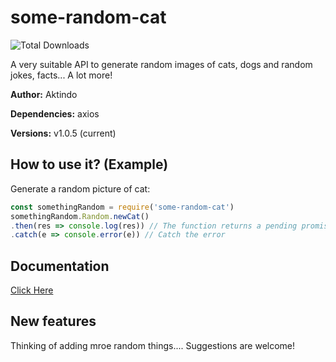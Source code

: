 # some-random-cat
![Total Downloads](https://img.shields.io/npm/dt/some-random-cat?label=Downloads)

A very suitable API to generate random images of cats, dogs and random jokes, facts... A lot more! 
 
**Author:** Aktindo 

**Dependencies:** axios 

**Versions:** v1.0.5 (current) 

## How to use it? (Example) 
Generate a random picture of cat:
```javascript
const somethingRandom = require('some-random-cat')
somethingRandom.Random.newCat()
.then(res => console.log(res)) // The function returns a pending promise and can be logged using .then
.catch(e => console.error(e)) // Catch the error
```
 ## Documentation
[Click Here](https://github.com/Aktindo/some-random-cat/blob/main/Docs/SUMMARY.md)
## New features
Thinking of adding mroe random things.... Suggestions are welcome!